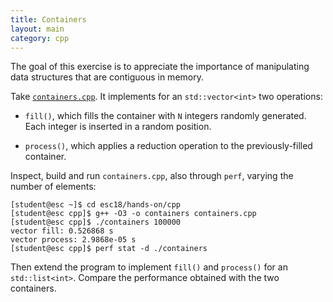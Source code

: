 ```yaml
---
title: Containers
layout: main
category: cpp
---
```


The goal of this exercise is to appreciate the importance of
manipulating data structures that are contiguous in memory.

Take [`containers.cpp`]({{site.exercises_repo}}/hands-on/cpp/containers.cpp). It
implements for an `std::vector<int>` two operations:

* `fill()`, which fills the container with `N` integers randomly
generated. Each integer is inserted in a random position.

* `process()`, which applies a reduction operation to the
previously-filled container.

Inspect, build and run `containers.cpp`, also through `perf`, varying
the number of elements:

    [student@esc ~]$ cd esc18/hands-on/cpp
    [student@esc cpp]$ g++ -O3 -o containers containers.cpp
    [student@esc cpp]$ ./containers 100000
    vector fill: 0.526868 s
    vector process: 2.9868e-05 s
    [student@esc cpp]$ perf stat -d ./containers

Then extend the program to implement `fill()` and `process()` for an
`std::list<int>`. Compare the performance obtained with the two
containers.
